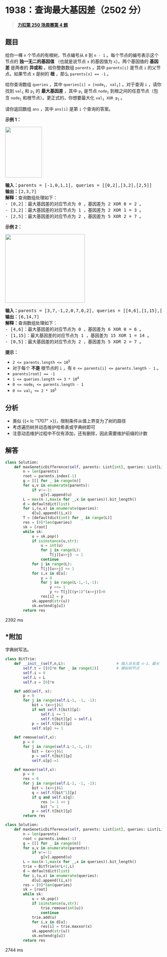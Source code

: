 # 1938：查询最大基因差（2502 分）


> <u>**[力扣第 250 场周赛第 4 题](https://leetcode.cn/problems/maximum-genetic-difference-query/)**</u>

## 题目

<p>给你一棵 <code>n</code> 个节点的有根树，节点编号从 <code>0</code> 到 <code>n - 1</code> 。每个节点的编号表示这个节点的 <strong>独一无二的基因值</strong> （也就是说节点 <code>x</code> 的基因值为 <code>x</code>）。两个基因值的 <strong>基因差</strong> 是两者的 <strong>异或和</strong> 。给你整数数组 <code>parents</code> ，其中 <code>parents[i]</code> 是节点 <code>i</code> 的父节点。如果节点 <code>x</code> 是树的 <strong>根</strong> ，那么 <code>parents[x] == -1</code> 。</p>

<p>给你查询数组 <code>queries</code> ，其中 <code>queries[i] = [node<sub>i</sub>, val<sub>i</sub>]</code> 。对于查询 <code>i</code> ，请你找到 <code>val<sub>i</sub></code> 和 <code>p<sub>i</sub></code> 的 <strong>最大基因差</strong> ，其中 <code>p<sub>i</sub></code> 是节点 <code>node<sub>i</sub></code> 到根之间的任意节点（包含 <code>node<sub>i</sub></code> 和根节点）。更正式的，你想要最大化 <code>val<sub>i</sub> XOR p<sub>i</sub></code><sub> </sub>。</p>

<p>请你返回数组<em> </em><code>ans</code> ，其中 <code>ans[i]</code> 是第 <code>i</code> 个查询的答案。</p>



<p><strong>示例 1：</strong></p>
<img alt="" src="https://assets.leetcode.com/uploads/2021/06/29/c1.png" style="width: 118px; height: 163px;">
<pre><b>输入：</b>parents = [-1,0,1,1], queries = [[0,2],[3,2],[2,5]]
<b>输出：</b>[2,3,7]
<strong>解释：</strong>查询数组处理如下：
- [0,2]：最大基因差的对应节点为 0 ，基因差为 2 XOR 0 = 2 。
- [3,2]：最大基因差的对应节点为 1 ，基因差为 2 XOR 1 = 3 。
- [2,5]：最大基因差的对应节点为 2 ，基因差为 5 XOR 2 = 7 。
</pre>

<p><strong>示例 2：</strong></p>
<img alt="" src="https://assets.leetcode.com/uploads/2021/06/29/c2.png" style="width: 256px; height: 221px;">
<pre><b>输入：</b>parents = [3,7,-1,2,0,7,0,2], queries = [[4,6],[1,15],[0,5]]
<b>输出：</b>[6,14,7]
<strong>解释：</strong>查询数组处理如下：
- [4,6]：最大基因差的对应节点为 0 ，基因差为 6 XOR 0 = 6 。
- [1,15]：最大基因差的对应节点为 1 ，基因差为 15 XOR 1 = 14 。
- [0,5]：最大基因差的对应节点为 2 ，基因差为 5 XOR 2 = 7 。
</pre>



<p><strong>提示：</strong></p>

<ul>
<li><code>2 &lt;= parents.length &lt;= 10<sup>5</sup></code></li>
<li>对于每个 <strong>不是</strong> 根节点的 <code>i</code> ，有 <code>0 &lt;= parents[i] &lt;= parents.length - 1</code> 。</li>
<li><code>parents[root] == -1</code></li>
<li><code>1 &lt;= queries.length &lt;= 3 * 10<sup>4</sup></code></li>
<li><code>0 &lt;= node<sub>i</sub> &lt;= parents.length - 1</code></li>
<li><code>0 &lt;= val<sub>i</sub> &lt;= 2 * 10<sup>5</sup></code></li>
</ul>


## 分析

- 类似 {{< lc "1707" >}}，限制条件从值上界变为了树的路径
- 考虑遍历树并动态维护哈希表或字典树即可
- 注意动态维护过程中不仅有添加，还有删除，因此需要维护前缀的计数

## 解答

```python
class Solution:
    def maxGeneticDifference(self, parents: List[int], queries: List[List[int]]) -> List[int]:
        n = len(parents)
        root = parents.index(-1)
        g = [[] for _ in range(n)]
        for u,v in enumerate(parents):
            if v!=-1:
                g[v].append(u)
        L = max(n-1,max(x for _,x in queries)).bit_length()
        d = defaultdict(list)
        for i,(u,x) in enumerate(queries):
            d[u].append((i,x))
        T = [defaultdict(int) for _ in range(L)]
        res = [0]*len(queries)
        sk = [root]
        while sk:
            u = sk.pop()
            if isinstance(u,str):
                u = int(u)
                for j in range(L):
                    T[j][u>>j] -= 1
                continue
            for j in range(L):
                T[j][u>>j] += 1
            for i,x in d[u]:
                y = 0
                for j in range(L-1,-1,-1):
                    y <<= 1
                    y += T[j][(y+1)^(x>>j)]>0
                res[i] = y
            sk.append(str(u))
            sk.extend(g[u])
        return res
```
2392 ms

## *附加

字典树写法。

```python
class BitTrie:
    def __init__(self,n,L):                       # 插入总长度 n-1、最长 L 的二进制串
        self.t = [[0]*n for _ in range(2)]        # 模拟树节点
        self.i = 0
        self.L = L
        self.s = [0]*n

    def add(self, x):
        p = 0
        for j in range(self.L-1, -1, -1):
            bit = (x>>j)&1
            if not self.t[bit][p]:
                self.i += 1
                self.t[bit][p] = self.i  
            p = self.t[bit][p]
            self.s[p] += 1
            
    def remove(self,x):
        p = 0
        for j in range(self.L-1,-1,-1):
            bit = (x>>j)&1
            p = self.t[bit][p]
            self.s[p]-=1

    def maxxor(self,x):
        p = 0
        res = 0
        for j in range(self.L-1, -1, -1):
            bit = (x>>j)&1
            q = self.t[bit^1][p]
            if q and self.s[q]:
                res |= 1 << j
                bit ^= 1
            p = self.t[bit][p]
        return res

class Solution:
    def maxGeneticDifference(self, parents: List[int], queries: List[List[int]]) -> List[int]:
        n = len(parents)
        root = parents.index(-1)
        g = [[] for _ in range(n)]
        for u,v in enumerate(parents):
            if v!=-1:
                g[v].append(u)
        L = max(n-1,max(x for _,x in queries)).bit_length()
        trie = BitTrie(n*L+1,L)
        d = defaultdict(list)
        for i,(u,x) in enumerate(queries):
            d[u].append((i,x))
        res = [0]*len(queries)
        sk = [root]
        while sk:
            u = sk.pop()
            if isinstance(u,str):
                trie.remove(int(u))
                continue
            trie.add(u)
            for i,x in d[u]:
                res[i] = trie.maxxor(x)
            sk.append(str(u))
            sk.extend(g[u])
        return res
```

2744 ms

